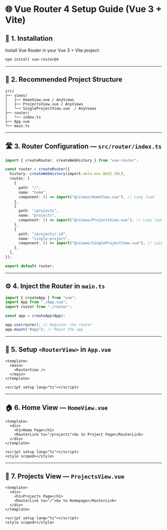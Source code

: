 # 🌐 Vue Router 4 Setup Guide (Vue 3 + Vite)

## 🔧 1. Installation

Install Vue Router in your Vue 3 + Vite project:

```bash
npm install vue-router@4
```

---

## 📁 2. Recommended Project Structure

```
src/
├── views/
│   ├── HomeView.vue / AnyViews
│   ├── ProjectsView.vue / AnyViews
│   └── SingleProjectView.vue  / AnyViews
├── router/
│   └── index.ts
├── App.vue
└── main.ts
```

---

## 🛣️ 3. Router Configuration — `src/router/index.ts`

```ts
import { createRouter, createWebHistory } from "vue-router";

const router = createRouter({
  history: createWebHistory(import.meta.env.BASE_URL),
  routes: [
    {
      path: "/",
      name: "home",
      component: () => import("@/views/HomeView.vue"), // Lazy load
    },
    {
      path: "/projects",
      name: "projects",
      component: () => import("@/views/ProjectsView.vue"), // Lazy load
    },
    {
      path: "/projects/:id",
      name: "single-project",
      component: () => import("@/views/SingleProjectView.vue"), // Lazy load
    },
  ],
});

export default router;
```

---

## ⚙️ 4. Inject the Router in `main.ts`

```ts
import { createApp } from "vue";
import App from "./App.vue";
import router from "./router";

const app = createApp(App);

app.use(router); // Register the router
app.mount("#app"); // Mount the app
```

---

## 🧩 5. Setup `<RouterView>` in `App.vue`

```vue
<template>
  <main>
    <RouterView />
  </main>
</template>

<script setup lang="ts"></script>
```

---

## 🏠 6. Home View — `HomeView.vue`

```vue
<template>
  <div>
    <h1>Home Page</h1>
    <RouterLink to="/projects">Go to Project Page</RouterLink>
  </div>
</template>

<script setup lang="ts"></script>
<style scoped></style>
```

---

## 📁 7. Projects View — `ProjectsView.vue`

```vue
<template>
  <div>
    <h1>Projects Page</h1>
    <RouterLink to="/">Go to Homepage</RouterLink>
  </div>
</template>

<script setup lang="ts"></script>
<style scoped></style>
```
